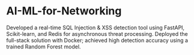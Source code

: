 # AI-ML-for-Networking
Developed a real-time SQL Injection &amp; XSS detection tool using FastAPI, Scikit-learn, and Redis for asynchronous threat processing.  Deployed the full-stack solution with Docker; achieved high detection accuracy using a trained Random Forest model.
